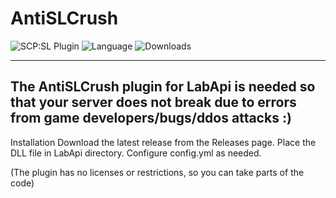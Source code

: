 # AntiSLCrush

![SCP:SL Plugin](https://img.shields.io/badge/SCP--SL%20Plugin-blue?style=for-the-badge)
![Language](https://img.shields.io/badge/Language-C%23-blueviolet?style=for-the-badge)
![Downloads](https://img.shields.io/github/downloads/angelseraphim/AntiSLCrush/total?label=Downloads&color=333333&style=for-the-badge)

---
The AntiSLCrush plugin for LabApi is needed so that your server does not break due to errors from game developers/bugs/ddos attacks :)
---

Installation
Download the latest release from the Releases page.
Place the DLL file in LabApi directory.
Configure config.yml as needed.

(The plugin has no licenses or restrictions, so you can take parts of the code)
